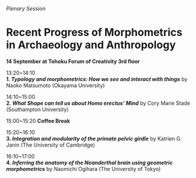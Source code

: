 *Plenary Session*  
# Recent Progress of Morphometrics in Archaeology and Anthropology  

**14 September at Tohoku Forum of Creativity 3rd floor**  

  13:20~14:10  
**1. *Typology and morphometrics: How we see and interact with things***  by Naoko Matsumoto (Okayama University)

  14:10~15:00  
**2. *What Shape can tell us about Homo erectus’ Mind***  by Cory Marie Stade (Southampton University)  

  15:00~15:20 **Coffee Break**  

  15:20~16:10  
**3. *Integration and modularity of the primate pelvic girdle***  by Katrien G. Janin (The University of Cambridge)

  16:10~17:00  
**4. *Inferring the anatomy of the Neanderthal brain using geometric morphometrics***  by Naomichi Ogihara (The University of Tokyo)
